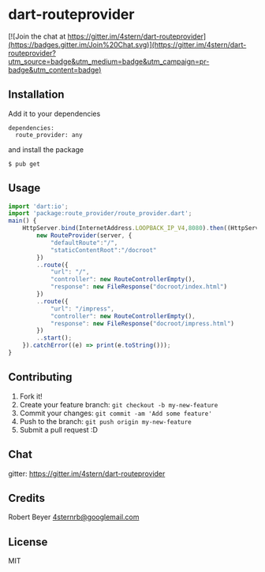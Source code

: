 # dart-routeprovider

[![Join the chat at https://gitter.im/4stern/dart-routeprovider](https://badges.gitter.im/Join%20Chat.svg)](https://gitter.im/4stern/dart-routeprovider?utm_source=badge&utm_medium=badge&utm_campaign=pr-badge&utm_content=badge)

## Installation

Add it to your dependencies
```
dependencies:
  route_provider: any
```

and install the package
```
$ pub get
```

## Usage
```javascript
import 'dart:io';
import 'package:route_provider/route_provider.dart';
main() {
    HttpServer.bind(InternetAddress.LOOPBACK_IP_V4,8080).then((HttpServer server){
        new RouteProvider(server, {
            "defaultRoute":"/",
            "staticContentRoot":"/docroot"
        })
        ..route({
            "url": "/",
            "controller": new RouteControllerEmpty(),
            "response": new FileResponse("docroot/index.html")
        })
        ..route({
            "url": "/impress",
            "controller": new RouteControllerEmpty(),
            "response": new FileResponse("docroot/impress.html")
        })
        ..start();
    }).catchError((e) => print(e.toString()));
}
```

## Contributing

1. Fork it!
2. Create your feature branch: `git checkout -b my-new-feature`
3. Commit your changes: `git commit -am 'Add some feature'`
4. Push to the branch: `git push origin my-new-feature`
5. Submit a pull request :D

## Chat

gitter: https://gitter.im/4stern/dart-routeprovider

## Credits

Robert Beyer <4sternrb@googlemail.com>

## License

MIT
